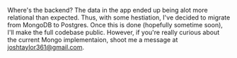 Where's the backend? The data in the app ended up being alot more relational than expected. Thus, with some hestiation, I've decided to migrate from MongoDB to Postgres. Once this is done (hopefully sometime soon), I'll make the full codebase public.  However, if you're really curious about the current Mongo implementaion, shoot me a message at joshtaylor361@gmail.com.
